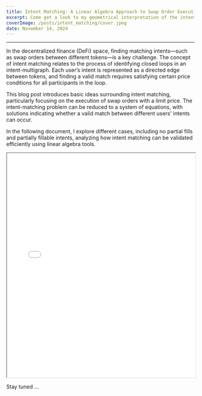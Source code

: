 ```yaml
---
title: Intent Matching: A Linear Algebra Approach to Swap Order Execution
excerpt: Come get a look to my geometrical interpretation of the intent matching problem in DeFi
coverImage: /posts/intent_matching/cover.jpeg
date: November 14, 2024
---
```

---

In the decentralized finance (DeFi) space, finding matching intents—such as swap orders between different tokens—is a key challenge. The concept of intent matching relates to the process of identifying closed loops in an intent-multigraph. Each user’s intent is represented as a directed edge between tokens, and finding a valid match requires satisfying certain price conditions for all participants in the loop.

This blog post introduces basic ideas surrounding intent matching, particularly focusing on the execution of swap orders with a limit price. The intent-matching problem can be reduced to a system of equations, with solutions indicating whether a valid match between different users' intents can occur.

In the following document, I explore different cases, including no partial fills and partially fillable intents, analyzing how intent matching can be validated efficiently using linear algebra tools.

<iframe src="../../_documents/intent_matching.pdf" width="100%" height="600px"></iframe>

Stay tuned ...
